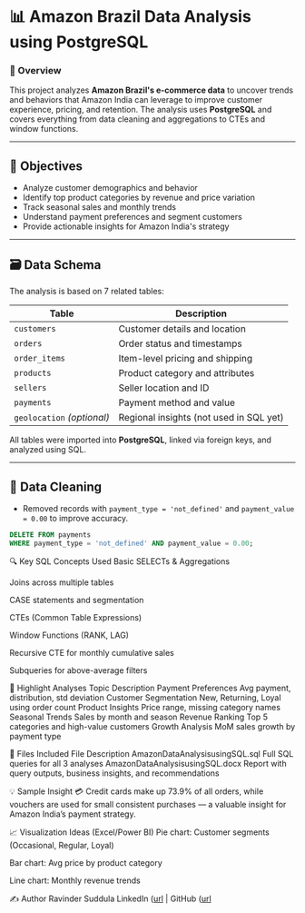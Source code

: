 # 📊 Amazon Brazil Data Analysis using PostgreSQL

### 📝 Overview
This project analyzes **Amazon Brazil's e-commerce data** to uncover trends and behaviors that Amazon India can leverage to improve customer experience, pricing, and retention. The analysis uses **PostgreSQL** and covers everything from data cleaning and aggregations to CTEs and window functions.

---

## 🎯 Objectives
- Analyze customer demographics and behavior
- Identify top product categories by revenue and price variation
- Track seasonal sales and monthly trends
- Understand payment preferences and segment customers
- Provide actionable insights for Amazon India's strategy

---

## 🗃️ Data Schema
The analysis is based on 7 related tables:

| Table | Description |
|-------|-------------|
| `customers` | Customer details and location |
| `orders` | Order status and timestamps |
| `order_items` | Item-level pricing and shipping |
| `products` | Product category and attributes |
| `sellers` | Seller location and ID |
| `payments` | Payment method and value |
| `geolocation` *(optional)* | Regional insights (not used in SQL yet) |

All tables were imported into **PostgreSQL**, linked via foreign keys, and analyzed using SQL.

---

## 🧹 Data Cleaning
- Removed records with `payment_type = 'not_defined'` and `payment_value = 0.00` to improve accuracy.
```sql
DELETE FROM payments
WHERE payment_type = 'not_defined' AND payment_value = 0.00;
```
🔍 Key SQL Concepts Used
Basic SELECTs & Aggregations

Joins across multiple tables

CASE statements and segmentation

CTEs (Common Table Expressions)

Window Functions (RANK, LAG)

Recursive CTE for monthly cumulative sales

Subqueries for above-average filters

🧪 Highlight Analyses
Topic	Description
Payment Preferences	Avg payment, distribution, std deviation
Customer Segmentation	New, Returning, Loyal using order count
Product Insights	Price range, missing category names
Seasonal Trends	Sales by month and season
Revenue Ranking	Top 5 categories and high-value customers
Growth Analysis	MoM sales growth by payment type

📂 Files Included
File	Description
AmazonDataAnalysisusingSQL.sql	Full SQL queries for all 3 analyses
AmazonDataAnalysisusingSQL.docx	Report with query outputs, business insights, and recommendations

💡 Sample Insight
💳 Credit cards make up 73.9% of all orders, while vouchers are used for small consistent purchases — a valuable insight for Amazon India’s payment strategy.

📈 Visualization Ideas (Excel/Power BI)
Pie chart: Customer segments (Occasional, Regular, Loyal)

Bar chart: Avg price by product category

Line chart: Monthly revenue trends

✍️ Author
Ravinder Suddula
LinkedIn ([url](https://www.linkedin.com/in/ravindersuddula) |  GitHub ([url](https://github.com/ravindersuddula)
